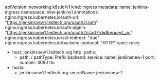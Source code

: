 apiVersion: networking.k8s.io/v1
kind: Ingress
metadata:
  name: jenkins-ingress
  namespace: new-jenkins1
  annotations:
    nginx.ingress.kubernetes.io/auth-url: "https://jenkinsnew1.1edtech.org/oauth2/auth"
    nginx.ingress.kubernetes.io/auth-signin: "https://jenkinsnew1.1edtech.org/oauth2/start?rd=$request_uri"
    nginx.ingress.kubernetes.io/ssl-redirect: "true"
    nginx.ingress.kubernetes.io/backend-protocol: "HTTP"
spec:
  rules:
  - host: jenkinsnew1.1edtech.org
    http:
      paths:
      - path: /
        pathType: Prefix
        backend:
          service:
            name: jenkinsnew-1
            port:
              number: 8080
  tls:
  - hosts:
    - jenkinsnew1.1edtech.org
    secretName: jenkinsnew-1
